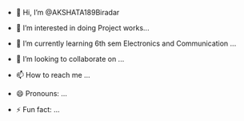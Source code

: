 - 👋 Hi, I’m @AKSHATA189Biradar
- 👀 I’m interested in doing Project works...
- 🌱 I’m currently learning 6th sem Electronics and Communication ...
- 💞️ I’m looking to collaborate on ...
- 📫 How to reach me ...
- 😄 Pronouns: ...


- ⚡ Fun fact: ...

<!---
AKSHATA189Biradar/AKSHATA189Biradar is a ✨ special ✨ repository because its `README.md` (this file) appears on your GitHub profile.
You can click the Preview link to take a look at your changes.
--->
